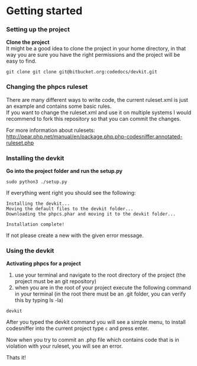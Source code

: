 # Getting started

### Setting up the project

**Clone the project**   
It might be a good idea to clone the project in your home directory, in that way you are sure you have the right permissions and the project will be easy to find.   

``` git clone git clone git@bitbucket.org:codedocs/devkit.git ```   


### Changing the phpcs ruleset

There are many different ways to write code, the current ruleset.xml is just an example and contains some basic rules.   
If you want to change the ruleset.xml and use it on multiple systems I would recommend to fork this repository so that you can commit the changes.   

For more information about rulesets: http://pear.php.net/manual/en/package.php.php-codesniffer.annotated-ruleset.php   


### Installing the devkit

**Go into the project folder and run the setup.py**    

``` sudo python3 ./setup.py ```

If everything went right you should see the following:

```
Installing the devkit...
Moving the default files to the devkit folder...
Downloading the phpcs.phar and moving it to the devkit folder...

Installation complete!
```

If not please create a new with the given error message.


### Using the devkit

**Activating phpcs for a project**

1. use your terminal and navigate to the root directory of the project (the project must be an git repository)
2. when you are in the root of your project execute the following command in your terminal (in the root there must be an .git folder, you can verify this by typing ls -la)

``` devkit ```

After you typed the devkit command you will see a simple menu, to install codesniffer into the current project type ```c``` and press enter.   

Now when you try to commit an .php file which contains code that is in violation with your ruleset, you will see an error.

Thats it!

